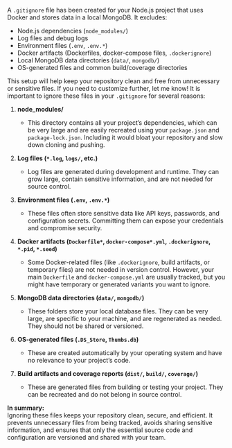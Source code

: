 

A `.gitignore` file has been created for your Node.js project that uses Docker and stores data in a local MongoDB. It excludes:

- Node.js dependencies (`node_modules/`)
- Log files and debug logs
- Environment files (`.env`, `.env.*`)
- Docker artifacts (Dockerfiles, docker-compose files, `.dockerignore`)
- Local MongoDB data directories (`data/`, `mongodb/`)
- OS-generated files and common build/coverage directories

This setup will help keep your repository clean and free from unnecessary or sensitive files. If you need to customize further, let me know!
It is important to ignore these files in your `.gitignore` for several reasons:

1. **node_modules/**  
   - This directory contains all your project’s dependencies, which can be very large and are easily recreated using your `package.json` and `package-lock.json`. Including it would bloat your repository and slow down cloning and pushing.

2. **Log files (`*.log`, `logs/`, etc.)**  
   - Log files are generated during development and runtime. They can grow large, contain sensitive information, and are not needed for source control.

3. **Environment files (`.env`, `.env.*`)**  
   - These files often store sensitive data like API keys, passwords, and configuration secrets. Committing them can expose your credentials and compromise security.

4. **Docker artifacts (`Dockerfile*`, `docker-compose*.yml`, `.dockerignore`, `*.pid`, `*.seed`)**  
   - Some Docker-related files (like `.dockerignore`, build artifacts, or temporary files) are not needed in version control. However, your main `Dockerfile` and `docker-compose.yml` are usually tracked, but you might have temporary or generated variants you want to ignore.

5. **MongoDB data directories (`data/`, `mongodb/`)**  
   - These folders store your local database files. They can be very large, are specific to your machine, and are regenerated as needed. They should not be shared or versioned.

6. **OS-generated files (`.DS_Store`, `Thumbs.db`)**  
   - These are created automatically by your operating system and have no relevance to your project’s code.

7. **Build artifacts and coverage reports (`dist/`, `build/`, `coverage/`)**  
   - These are generated files from building or testing your project. They can be recreated and do not belong in source control.

**In summary:**  
Ignoring these files keeps your repository clean, secure, and efficient. It prevents unnecessary files from being tracked, avoids sharing sensitive information, and ensures that only the essential source code and configuration are versioned and shared with your team.
